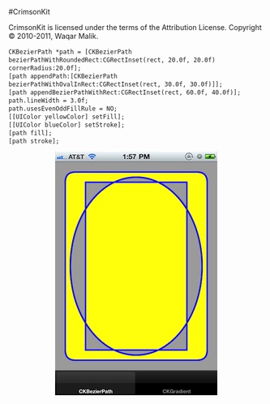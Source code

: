 #CrimsonKit

CrimsonKit is licensed under the terms of the Attribution License.  Copyright &copy; 2010-2011, Waqar Malik.

    CKBezierPath *path = [CKBezierPath bezierPathWithRoundedRect:CGRectInset(rect, 20.0f, 20.0f) cornerRadius:20.0f];
    [path appendPath:[CKBezierPath bezierPathWithOvalInRect:CGRectInset(rect, 30.0f, 30.0f)]];
    [path appendBezierPathWithRect:CGRectInset(rect, 60.0f, 40.0f)];
    path.lineWidth = 3.0f;
    path.usesEvenOddFillRule = NO;
    [[UIColor yellowColor] setFill];
    [[UIColor blueColor] setStroke];
    [path fill];
    [path stroke];

<center>
<img src="https://github.com/wmalloc/CrimsonKit/raw/master/CKPath.png" />
</center>
